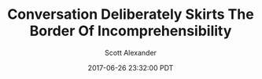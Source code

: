 ---
layout: podcast
title: "Conversation Deliberately Skirts The Border Of Incomprehensibility"
author: Scott Alexander
description: https://slatestarcodex.com/2017/06/26/conversation-deliberately-skirts-the-border-of-incomprehensibility/
date: 2017-06-26 23:32:00 PDT
length: 1409814
duration: 352
guid: conversation-deliberately-skirts-the-border-of-incomprehensibility
---